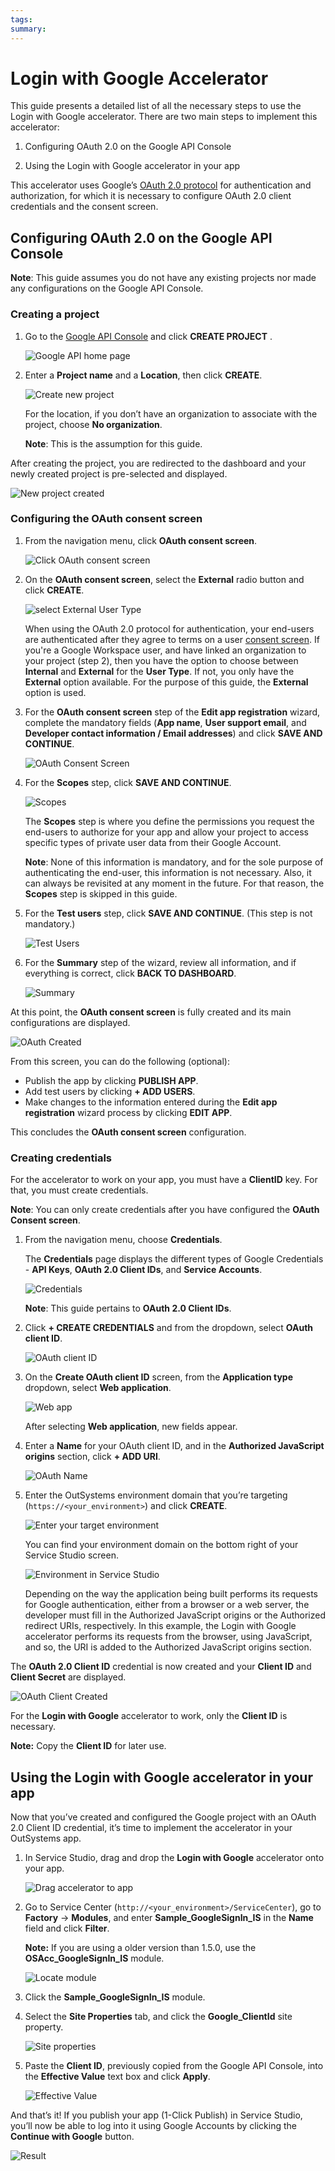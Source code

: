 ```yaml
---
tags: 
summary: 
---
```


# Login with Google Accelerator

This guide presents a detailed list of all the necessary steps to use the Login with Google accelerator. There are two main steps to implement this accelerator:

1. Configuring OAuth 2.0 on the Google API Console

1. Using the Login with Google accelerator in your app

This accelerator uses Google’s [OAuth 2.0 protocol](https://tools.ietf.org/html/rfc6749) for authentication and authorization, for which it is necessary to configure OAuth 2.0 client credentials and the consent screen.

## Configuring OAuth 2.0 on the Google API Console

**Note**: This guide assumes you do not have any existing projects nor made any configurations on the Google API Console. 

### Creating a project

1. Go to the [Google API Console](https://console.developers.google.com/) and click **CREATE PROJECT** .

    ![Google API home page](images/api-home-gc.png)

1. Enter a **Project name** and a **Location**, then click **CREATE**. 

    ![Create new project](images/api-new-project-gc.png)

    For the location, if you don’t have an organization to associate with the project, choose **No organization**. 
    
    **Note**: This is the assumption for this guide. 

After creating the project, you are redirected to the dashboard and your newly created project is pre-selected and displayed.

![New project created](images/api-project-created-gc.png)

### Configuring the OAuth consent screen

1. From the navigation menu, click **OAuth consent screen**.

    ![Click OAuth consent screen](images/api-oauth-consent-gc.png)

1. On the **OAuth consent screen**, select the **External** radio button and click **CREATE**.

    ![select External User Type](images/api-external-gc.png)

    When using the OAuth 2.0 protocol for authentication, your end-users are authenticated after they agree to terms on a user [consent screen](https://support.google.com/cloud/answer/10311615?hl=en&ref_topic=3473162). If you're a Google Workspace user, and have linked an organization to your project (step 2), then you have the option to choose between **Internal** and **External** for the **User Type**. If not, you only have the **External** option available. For the purpose of this guide, the **External** option is used. 

1. For the **OAuth consent screen** step of the **Edit app registration** wizard, complete the mandatory fields (**App name**, **User support email**, and **Developer contact information / Email addresses**) and click **SAVE AND CONTINUE**.

    ![OAuth Consent Screen](images/api-oauth-gc.png)

1. For the **Scopes** step, click **SAVE AND CONTINUE**.

    ![Scopes](images/api-scopes-gc.png)

    The **Scopes** step is where you define the permissions you request the end-users to authorize for your app and allow your project to access specific types of private user data from their Google Account.

    **Note**: None of this information is mandatory, and for the sole purpose of authenticating the end-user, this information is not necessary. Also, it can always be revisited at any moment in the future. For that reason, the **Scopes** step is skipped in this guide. 

1. For the **Test users** step, click **SAVE AND CONTINUE**. (This step is not mandatory.)

    ![Test Users](images/api-testusers-gc.png)

1. For the **Summary** step of the wizard, review all information, and if everything is correct, click **BACK TO DASHBOARD**.

    ![Summary](images/api-summary-gc.png)

At this point, the **OAuth consent screen** is fully created and its main configurations are displayed.

![OAuth Created](images/api-oauth-created-gc.png)

From this screen, you can do the following (optional):

* Publish the app by clicking **PUBLISH APP**. 
* Add test users by clicking **+ ADD USERS**.
* Make changes to the information entered during the **Edit app registration** wizard process by clicking **EDIT APP**.

This concludes the **OAuth consent screen** configuration.

### Creating credentials

For the accelerator to work on your app, you must have a **ClientID** key. For that, you must create credentials. 

**Note**: You can only create credentials after you have configured the **OAuth Consent screen**.

1. From the navigation menu, choose **Credentials**.

    The **Credentials** page displays the different types of Google Credentials - **API Keys**, **OAuth 2.0 Client IDs**, and **Service Accounts**.

    ![Credentials](images/api-credentials-gc.png)

    **Note**: This guide pertains to **OAuth 2.0 Client IDs**.

1. Click **+ CREATE CREDENTIALS** and from the dropdown, select **OAuth client ID**.

    ![OAuth client ID](images/api-client-gc.png)

1. On the **Create OAuth client ID** screen, from the **Application type** dropdown, select **Web application**.

    ![Web app](images/api-webapp-gc.png)

    After selecting **Web application**, new fields appear.

1. Enter a **Name** for your OAuth client ID, and in the **Authorized JavaScript origins** section, click **+ ADD URI**. 

    ![OAuth Name](images/api-oauth-name-gc.png)

1. Enter the OutSystems environment domain that you’re targeting (`https://<your_environment>`) and click **CREATE**.

    ![Enter your target environment](images/enter-environment-gc.png)

    You can find your environment domain on the bottom right of your Service Studio screen.

    ![Environment in Service Studio](images/environment-ss.png)

    Depending on the way the application being built performs its requests for Google authentication, either from a browser or a web server, the developer must fill in the Authorized JavaScript origins or the Authorized redirect URIs, respectively. In this example, the Login with Google accelerator performs its requests from the browser, using JavaScript, and so, the URI is added to the Authorized JavaScript origins section. 

The **OAuth 2.0 Client ID** credential is now created and your **Client ID** and **Client Secret** are displayed.

![OAuth Client Created](images/api-client-created-gc.png)

For the **Login with Google** accelerator to work, only the **Client ID** is necessary. 

**Note:** Copy the **Client ID** for later use. 

## Using the Login with Google accelerator in your app 

Now that you’ve created and configured the Google project with an OAuth 2.0 Client ID credential, it’s time to implement the accelerator in your OutSystems app.

1. In Service Studio, drag and drop the **Login with Google** accelerator onto your app.

    ![Drag accelerator to app](images/drag-acc-ss.png)

1. Go to Service Center (`http://<your_environment>/ServiceCenter`), go to **Factory** -> **Modules**, and enter **Sample_GoogleSignIn_IS** in the **Name** field and click **Filter**.

    **Note:** If you are using a older version than 1.5.0, use the **OSAcc_GoogleSignIn_IS** module.

    ![Locate module](images/locate-module-sc.png)

1. Click the **Sample_GoogleSignIn_IS** module.

1. Select the **Site Properties** tab, and click the **Google_ClientId** site property.

    ![Site properties](images/siteprop-sc.png)

1. Paste the **Client ID**, previously copied from the Google API Console, into the **Effective Value** text box and click **Apply**.

    ![Effective Value](images/effectval-sc.png)

And that’s it! If you publish your app (1-Click Publish) in Service Studio, you’ll now be able to log into it using Google Accounts by clicking the **Continue with Google** button.

![Result](images/result-ss.png)
